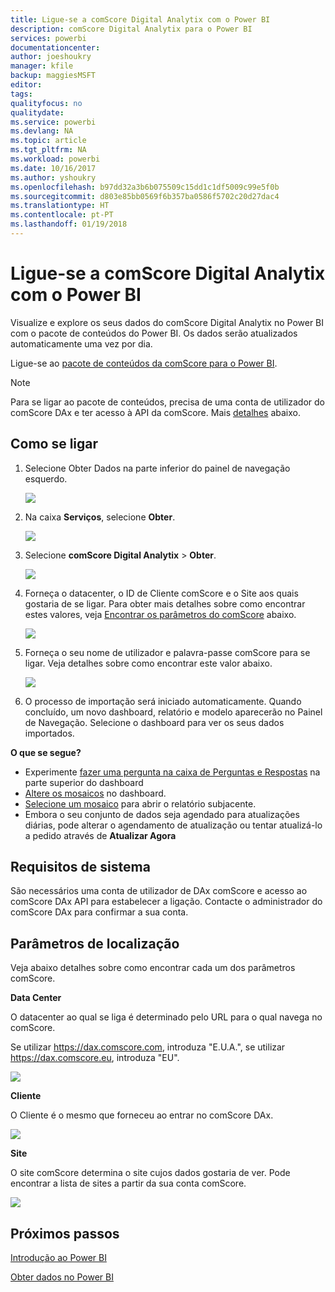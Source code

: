 ```yaml
---
title: Ligue-se a comScore Digital Analytix com o Power BI
description: comScore Digital Analytix para o Power BI
services: powerbi
documentationcenter: 
author: joeshoukry
manager: kfile
backup: maggiesMSFT
editor: 
tags: 
qualityfocus: no
qualitydate: 
ms.service: powerbi
ms.devlang: NA
ms.topic: article
ms.tgt_pltfrm: NA
ms.workload: powerbi
ms.date: 10/16/2017
ms.author: yshoukry
ms.openlocfilehash: b97dd32a3b6b075509c15dd1c1df5009c99e5f0b
ms.sourcegitcommit: d803e85bb0569f6b357ba0586f5702c20d27dac4
ms.translationtype: HT
ms.contentlocale: pt-PT
ms.lasthandoff: 01/19/2018
---
```

# <a name="connect-to-comscore-digital-analytix-with-power-bi"></a>Ligue-se a comScore Digital Analytix com o Power BI
Visualize e explore os seus dados do comScore Digital Analytix no Power BI com o pacote de conteúdos do Power BI. Os dados serão atualizados automaticamente uma vez por dia.

Ligue-se ao [pacote de conteúdos da comScore para o Power BI](https://app.powerbi.com/getdata/services/comscore).

>[!NOTE]
>Para se ligar ao pacote de conteúdos, precisa de uma conta de utilizador do comScore DAx e ter acesso à API da comScore. Mais [detalhes](#Requirements) abaixo.

## <a name="how-to-connect"></a>Como se ligar
1. Selecione Obter Dados na parte inferior do painel de navegação esquerdo.
   
   ![](media/service-connect-to-connect-to/getdata.png)
2. Na caixa **Serviços**, selecione **Obter**.
   
   ![](media/service-connect-to-connect-to/services.png)
3. Selecione **comScore Digital Analytix** \> **Obter**.
   
   ![](media/service-connect-to-connect-to/comscore.png)
4. Forneça o datacenter, o ID de Cliente comScore e o Site aos quais gostaria de se ligar. Para obter mais detalhes sobre como encontrar estes valores, veja [Encontrar os parâmetros do comScore](#FindingParams) abaixo.
   
   ![](media/service-connect-to-connect-to/parameters.png)
5. Forneça o seu nome de utilizador e palavra-passe comScore para se ligar. Veja detalhes sobre como encontrar este valor abaixo.
   
   ![](media/service-connect-to-connect-to/creds.png)
6. O processo de importação será iniciado automaticamente. Quando concluído, um novo dashboard, relatório e modelo aparecerão no Painel de Navegação. Selecione o dashboard para ver os seus dados importados.

**O que se segue?**

* Experimente [fazer uma pergunta na caixa de Perguntas e Respostas](power-bi-q-and-a.md) na parte superior do dashboard
* [Altere os mosaicos](service-dashboard-edit-tile.md) no dashboard.
* [Selecione um mosaico](service-dashboard-tiles.md) para abrir o relatório subjacente.
* Embora o seu conjunto de dados seja agendado para atualizações diárias, pode alterar o agendamento de atualização ou tentar atualizá-lo a pedido através de **Atualizar Agora**

<a name="Requirements"></a>

## <a name="system-requirements"></a>Requisitos de sistema
São necessários uma conta de utilizador de DAx comScore e acesso ao comScore DAx API para estabelecer a ligação. Contacte o administrador do comScore DAx para confirmar a sua conta.

<a name="FindingParams"></a>

## <a name="finding-parameters"></a>Parâmetros de localização
Veja abaixo detalhes sobre como encontrar cada um dos parâmetros comScore.

**Data Center**

O datacenter ao qual se liga é determinado pelo URL para o qual navega no comScore.

Se utilizar https://dax.comscore.com, introduza "E.U.A.", se utilizar https://dax.comscore.eu, introduza "EU".

![](media/service-connect-to-connect-to/comscore_url.png) 

**Cliente**

O Cliente é o mesmo que forneceu ao entrar no comScore DAx.

![](media/service-connect-to-connect-to/comscore_signin.png) 

**Site**

O site comScore determina o site cujos dados gostaria de ver. Pode encontrar a lista de sites a partir da sua conta comScore.

![](media/service-connect-to-connect-to/comscore_sites.png)

## <a name="next-steps"></a>Próximos passos
[Introdução ao Power BI](service-get-started.md)

[Obter dados no Power BI](service-get-data.md)

